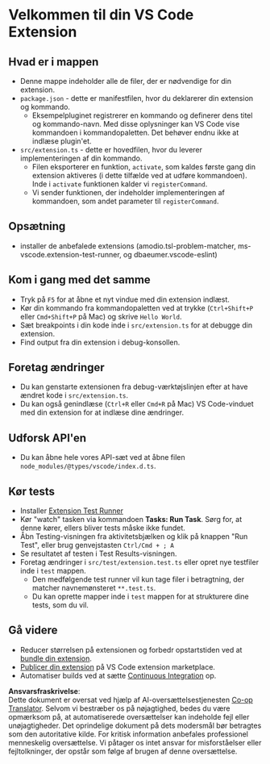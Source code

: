 <!--
CO_OP_TRANSLATOR_METADATA:
{
  "original_hash": "eae2c0ea18160a3e7a63ace7b53897d7",
  "translation_date": "2025-05-09T04:56:46+00:00",
  "source_file": "code/07.Lab/01/AIPC/extensions/phi3ext/vsc-extension-quickstart.md",
  "language_code": "da"
}
-->
# Velkommen til din VS Code Extension

## Hvad er i mappen

* Denne mappe indeholder alle de filer, der er nødvendige for din extension.
* `package.json` - dette er manifestfilen, hvor du deklarerer din extension og kommando.
  * Eksempelpluginet registrerer en kommando og definerer dens titel og kommando-navn. Med disse oplysninger kan VS Code vise kommandoen i kommandopaletten. Det behøver endnu ikke at indlæse plugin'et.
* `src/extension.ts` - dette er hovedfilen, hvor du leverer implementeringen af din kommando.
  * Filen eksporterer en funktion, `activate`, som kaldes første gang din extension aktiveres (i dette tilfælde ved at udføre kommandoen). Inde i `activate` funktionen kalder vi `registerCommand`.
  * Vi sender funktionen, der indeholder implementeringen af kommandoen, som andet parameter til `registerCommand`.

## Opsætning

* installer de anbefalede extensions (amodio.tsl-problem-matcher, ms-vscode.extension-test-runner, og dbaeumer.vscode-eslint)


## Kom i gang med det samme

* Tryk på `F5` for at åbne et nyt vindue med din extension indlæst.
* Kør din kommando fra kommandopaletten ved at trykke (`Ctrl+Shift+P` eller `Cmd+Shift+P` på Mac) og skrive `Hello World`.
* Sæt breakpoints i din kode inde i `src/extension.ts` for at debugge din extension.
* Find output fra din extension i debug-konsollen.

## Foretag ændringer

* Du kan genstarte extensionen fra debug-værktøjslinjen efter at have ændret kode i `src/extension.ts`.
* Du kan også genindlæse (`Ctrl+R` eller `Cmd+R` på Mac) VS Code-vinduet med din extension for at indlæse dine ændringer.


## Udforsk API'en

* Du kan åbne hele vores API-sæt ved at åbne filen `node_modules/@types/vscode/index.d.ts`.

## Kør tests

* Installer [Extension Test Runner](https://marketplace.visualstudio.com/items?itemName=ms-vscode.extension-test-runner)
* Kør "watch" tasken via kommandoen **Tasks: Run Task**. Sørg for, at denne kører, ellers bliver tests måske ikke fundet.
* Åbn Testing-visningen fra aktivitetsbjælken og klik på knappen "Run Test", eller brug genvejstasten `Ctrl/Cmd + ; A`
* Se resultatet af testen i Test Results-visningen.
* Foretag ændringer i `src/test/extension.test.ts` eller opret nye testfiler inde i `test` mappen.
  * Den medfølgende test runner vil kun tage filer i betragtning, der matcher navnemønsteret `**.test.ts`.
  * Du kan oprette mapper inde i `test` mappen for at strukturere dine tests, som du vil.

## Gå videre

* Reducer størrelsen på extensionen og forbedr opstartstiden ved at [bundle din extension](https://code.visualstudio.com/api/working-with-extensions/bundling-extension?WT.mc_id=aiml-137032-kinfeylo).
* [Publicer din extension](https://code.visualstudio.com/api/working-with-extensions/publishing-extension?WT.mc_id=aiml-137032-kinfeylo) på VS Code extension marketplace.
* Automatiser builds ved at sætte [Continuous Integration](https://code.visualstudio.com/api/working-with-extensions/continuous-integration?WT.mc_id=aiml-137032-kinfeylo) op.

**Ansvarsfraskrivelse**:  
Dette dokument er oversat ved hjælp af AI-oversættelsestjenesten [Co-op Translator](https://github.com/Azure/co-op-translator). Selvom vi bestræber os på nøjagtighed, bedes du være opmærksom på, at automatiserede oversættelser kan indeholde fejl eller unøjagtigheder. Det oprindelige dokument på dets modersmål bør betragtes som den autoritative kilde. For kritisk information anbefales professionel menneskelig oversættelse. Vi påtager os intet ansvar for misforståelser eller fejltolkninger, der opstår som følge af brugen af denne oversættelse.